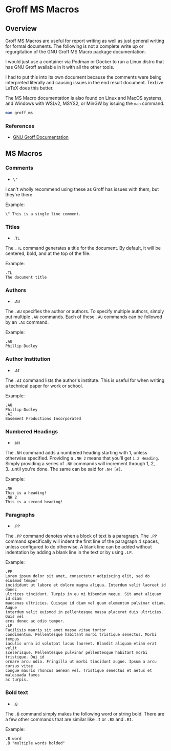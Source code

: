 # Groff MS Macros

## Overview

Groff MS Macros are useful for report writing as well as just general writing
for formal documents. The following is not a complete write up or regurgitation
of the GNU Groff MS Macro package documentation.

I would just use a container via Podman or Docker to run a Linux distro that has
GNU Groff available in it with all the other tools.

I had to put this into its own document because the comments were being
interpreted literally and causing issues in the end result document. TexLive
LaTeX does this better.

The MS Macro documentation is also found on Linux and MacOS systems, and Windows
with WSLv2, MSYS2, or MinGW by issuing the `man` command.

```bash
man groff_ms
```

### References

* [GNU Groff Documentation](https://www.gnu.org/software/groff/)

## MS Macros

### Comments

* `\"`

I can't wholly recommend using these as Groff has issues with them, but they're
there.

Example:

```groff
\" This is a single line comment.
```

### Titles

* `.TL`

The `.TL` command generates a title for the document. By default, it will be
centered, bold, and at the top of the file.

Example:

```groff
.TL
The document title
```

### Authors

* `.AU`

The `.AU` specifies the author or authors. To specify multiple authors, simply
put multiple `.AU` commands. Each of these `.AU` commands can be followed by an
`.AI` command.

Example:

```groff
.AU
Phillip Dudley
```

### Author Institution

* `.AI`

The `.AI` command lists the author's institute. This is useful for when writing
a technical paper for work or school.

Example:

```groff
.AU
Phillip Dudley
.AI
Basement Productions Incorporated
```

### Numbered Headings

* `.NH`

The `.NH` command adds a numbered heading starting with 1, unless otherwise
specified. Providing a `.NH 2` means that you'll get `1.2 Heading`.  Simply
providing a series of `.NH` commands will increment through 1, 2, 3...until
you're done. The same can be said for `.NH [#]`.

Example:

```groff
.NH
This is a heading!
.NH 2
This is a second heading!
```

### Paragraphs

* `.PP`

The `.PP` command denotes when a block of text is a paragraph. The `.PP` command
specifically will indent the first line of the paragraph 4 spaces, unless
configured to do otherwise. A blank line can be added without indentation by
adding a blank line in the text or by using `.LP`.

Example:

```groff
.PP
Lorem ipsum dolor sit amet, consectetur adipiscing elit, sed do eiusmod tempor
incididunt ut labore et dolore magna aliqua. Interdum velit laoreet id donec
ultrices tincidunt. Turpis in eu mi bibendum neque. Sit amet aliquam id diam
maecenas ultricies. Quisque id diam vel quam elementum pulvinar etiam. Augue
interdum velit euismod in pellentesque massa placerat duis ultricies. Quis vel
eros donec ac odio tempor.
.LP
Facilisis mauris sit amet massa vitae tortor
condimentum. Pellentesque habitant morbi tristique senectus. Morbi tempus
iaculis urna id volutpat lacus laoreet. Blandit aliquam etiam erat velit
scelerisque. Pellentesque pulvinar pellentesque habitant morbi tristique. Dui id
ornare arcu odio. Fringilla ut morbi tincidunt augue. Ipsum a arcu cursus vitae
congue mauris rhoncus aenean vel. Tristique senectus et netus et malesuada fames
ac turpis.
```

### Bold text

* `.B`

The `.B` command simply makes the following word or string bold. There are a few
other commands that are similar like `.I` or `.BX` and `.BI`.

Example:

```groff
.B word
.B "multiple words bolded"
```
